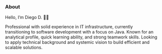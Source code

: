 ### About

Hello, I’m Diego D. 👊🏿

Professional with solid experience in IT infrastructure, currently transitioning to software development with a focus on Java. Known for an analytical profile, quick learning ability, and strong teamwork skills. Looking to apply technical background and systemic vision to build efficient and scalable solutions.